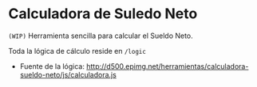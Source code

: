 # Calculadora de Suledo Neto

`(WIP)` Herramienta sencilla para calcular el Sueldo Neto.

Toda la lógica de cálculo reside en `/logic`

- Fuente de la lógica: http://d500.epimg.net/herramientas/calculadora-sueldo-neto/js/calculadora.js

